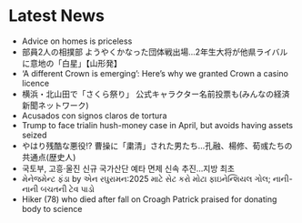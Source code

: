 # Latest News
-  Advice on homes is priceless
-  部員2人の相撲部 ようやくかなった団体戦出場…2年生大将が他県ライバルに意地の「白星」【山形発】
-  ‘A different Crown is emerging’: Here’s why we granted Crown a casino licence
-  横浜・北山田で「さくら祭り」 公式キャラクター名前投票も(みんなの経済新聞ネットワーク)
-  Acusados con signos claros de tortura
-  Trump to face trialin hush-money case in April, but avoids having assets seized
-  やはり残酷な悪役!? 曹操に「粛清」された男たち…孔融、楊修、荀彧たちの共通点(歴史人)
-  국토부, 고흥·울진 신규 국가산단 예타 면제 신속 추진…지방 최초
-  મેનેજમેન્ટ ફંડા by એન રઘુરામન:2025 માટે સેટ કરો મોટા ફાઇનેન્શિયલ ગોલ; નાની-નાની બચતની ટેવ પાડો
-  Hiker (78) who died after fall on Croagh Patrick praised for donating body to science
